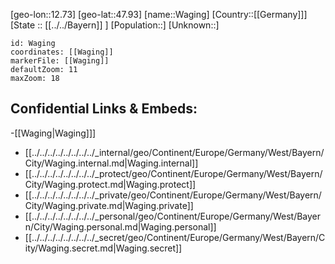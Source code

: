 ﻿---
location: [47.93,12.73]
mapzoom: [7,12] 
mapmarker: city 
type: City
tags:
- geo/City


SpocWebEntityId: 35386
isDeleted: false
confidential: public

---
[geo-lon::12.73]
[geo-lat::47.93]
[name::Waging]
[Country::[[Germany]]]
[State :: [[../../Bayern]] ]
[Population::]
[Unknown::]


```leaflet
id: Waging
coordinates: [[Waging]]
markerFile: [[Waging]]
defaultZoom: 11 
maxZoom: 18
```


## Confidential Links & Embeds: 
-[[Waging|Waging]]] 
- [[../../../../../../../../_internal/geo/Continent/Europe/Germany/West/Bayern/City/Waging.internal.md|Waging.internal]] 
- [[../../../../../../../../_protect/geo/Continent/Europe/Germany/West/Bayern/City/Waging.protect.md|Waging.protect]] 
- [[../../../../../../../../_private/geo/Continent/Europe/Germany/West/Bayern/City/Waging.private.md|Waging.private]] 
- [[../../../../../../../../_personal/geo/Continent/Europe/Germany/West/Bayern/City/Waging.personal.md|Waging.personal]] 
- [[../../../../../../../../_secret/geo/Continent/Europe/Germany/West/Bayern/City/Waging.secret.md|Waging.secret]] 
